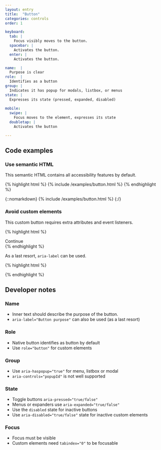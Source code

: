 ```yaml
---
layout: entry
title:  "Button"
categories: controls
order: 1

keyboard:
  tab: |
    Focus visibly moves to the button.
  spacebar: |
    Activates the button.
  enter: |
    Activates the button.

name:  |
  Purpose is clear
role:  |
  Identifies as a button
group: |
  Indicates it has popup for modals, listbox, or menus
state: |
  Expresses its state (pressed, expanded, disabled)
          
mobile:
  swipe: |
    Focus moves to the element, expresses its state
  doubletap: |
    Activates the button

---
```



## Code examples

### Use semantic HTML
This semantic HTML contains all accessibility features by default.


{% highlight html %}
{% include /examples/button.html %}
{% endhighlight %}

{::nomarkdown}
{% include /examples/button.html %}
{:/}

### Avoid custom elements
This custom button requires extra attributes and event listeners.

{% highlight html %}
<div role="button" tabindex="0">
  Continue
</div>
{% endhighlight %}

As a last resort, `aria-label` can be used.

{% highlight html %}
<div role="button" tabindex="0" aria-label="Continue">
  <!-- icon or whatever -->
</div>
{% endhighlight %}


## Developer notes

### Name
- Inner text should describe the purpose of the button.
- `aria-label="Button purpose"` can also be used (as a last resort)

### Role
- Native button identifies as button by default
- Use `role="button"` for custom elements

### Group
- Use `aria-haspopup="true"` for menu, listbox or modal
- `aria-controls="popupId"` is not well supported

### State
- Toggle buttons `aria-pressed="true/false"`
- Menus or expanders use `aria-expanded="true/false"` 
- Use the `disabled` state for inactive buttons 
- Use `aria-disabled="true/false"` state for inactive custom elements 

### Focus
- Focus must be visible
- Custom elements need `tabindex="0"` to be focusable

